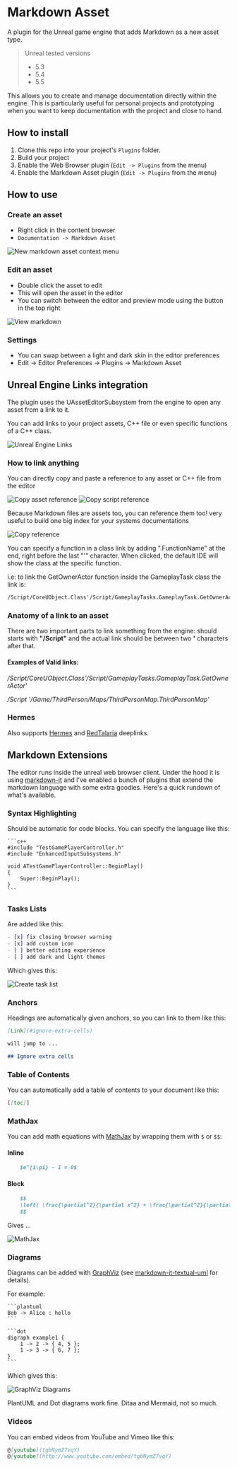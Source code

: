 # Markdown Asset

A plugin for the Unreal game engine that adds Markdown as a new asset type.
 
> Unreal tested versions
> * 5.3
> * 5.4
> * 5.5

This allows you to create and manage documentation directly within the engine. This is particularly useful for personal projects and prototyping when you want to keep documentation with the project and close to hand.

## How to install

1. Clone this repo into your project's `Plugins` folder.
2. Build your project
3. Enable the Web Browser plugin (`Edit -> Plugins` from the menu)
4. Enable the Markdown Asset plugin (`Edit -> Plugins` from the menu)

## How to use

### Create an asset

* Right click in the content browser
* `Documentation -> Markdown Asset`

![New markdown asset context menu](./Docs/NewAsset.png)

### Edit an asset

* Double click the asset to edit
* This will open the asset in the editor
* You can switch between the editor and preview mode using the button in the top right

![View markdown](./Docs/Editing.png)

### Settings

* You can swap between a light and dark skin in the editor preferences
* Edit -> Editor Preferences -> Plugins -> Markdown Asset

## Unreal Engine Links integration

The plugin uses the UAssetEditorSubsystem from the engine to open any asset from a link to it.

You can add links to your project assets, C++ file or even specific functions of a C++ class.

![Unreal Engine Links](./Docs/LinksVariations.png)

### How to link anything

You can directly copy and paste a reference to any asset or C++ file from the editor

![Copy asset reference](./Docs/AssetReference.png)
![Copy script reference](./Docs/ScriptReference.png)

Because Markdown files are assets too, you can reference them too! very useful to build one big index for your systems documentations

![Copy reference](./Docs/MarkdownReference.png)

You can specify a function in a class link by adding ".FunctionName" at the end, right before the last "'" character. When clicked, the default IDE will show the class at the specific function.

i.e: to link the GetOwnerActor function inside the GameplayTask class the link is:

```markdown
/Script/CoreUObject.Class'/Script/GameplayTasks.GameplayTask.GetOwnerActor'
```

### Anatomy of a link to an asset

There are two important parts to link something from the engine: should starts with **"/Script"** and the actual link should be between two **'** characters after that.

#### Examples of Valid links:

*/Script/CoreUObject.Class'/Script/GameplayTasks.GameplayTask.GetOwnerActor'*

*/Script '/Game/ThirdPerson/Maps/ThirdPersonMap.ThirdPersonMap'*

### Hermes

Also supports [Hermes](https://github.com/jorgenpt/Hermes) and [RedTalaria](https://github.com/cdpred/RedTalaria) deeplinks.

## Markdown Extensions

The editor runs inside the unreal web browser client. Under the hood it is using [markdown-it](https://github.com/markdown-it/markdown-it) and I've enabled a bunch of plugins that extend the markdown language with some extra goodies. Here's a quick rundown of what's available.

### Syntax Highlighting

Should be automatic for code blocks. You can specify the language like this:

    ```c++
    #include "TestGamePlayerController.h"
    #include "EnhancedInputSubsystems.h"

    void ATestGamePlayerController::BeginPlay()
    {
        Super::BeginPlay();
    }
    ```

### Tasks Lists

Are added like this:

```markdown
- [x] fix closing browser warning
- [x] add custom icon
- [ ] better editing experience
- [ ] add dark and light themes
```

Which gives this:

![Create task list](./Docs/TaskList.png)


### Anchors

Headings are automatically given anchors, so you can link to them like this:

```markdown
[Link](#ignore-extra-cells)

will jump to ...

## Ignore extra cells
```

### Table of Contents

You can automatically add a table of contents to your document like this:

```markdown
[[toc]]
```

### MathJax

You can add math equations with [MathJax](https://www.mathjax.org/) by wrapping them with `$` or `$$`:

#### Inline

```markdown
    $e^{i\pi} - 1 = 0$
```

#### Block

```markdown
    $$
    \left( \frac{\partial^2}{\partial x^2} + \frac{\partial^2}{\partial y^2} \right) {| \varphi(x+ i y)|}^2 = 0
    $$
```

Gives ...

![MathJax](./Docs/Math.png)


### Diagrams

Diagrams can be added with [GraphViz](https://graphviz.org/Gallery/directed/) (see [markdown-it-textual-uml](https://github.com/manastalukdar/markdown-it-textual-uml) for details).

For example:

    ```plantuml
    Bob -> Alice : hello
    ```

    ```dot
    digraph example1 {
        1 -> 2 -> { 4, 5 };
        1 -> 3 -> { 6, 7 };
    }
    ```

Which gives this:

![GraphViz Diagrams](./Docs/Diagrams.png)

PlantUML and Dot diagrams work fine. Ditaa and Mermaid, not so much.

### Videos

You can embed videos from YouTube and Vimeo like this:

```markdown
@[youtube](tgbNymZ7vqY)
@[youtube](http://www.youtube.com/embed/tgbNymZ7vqY)
```

